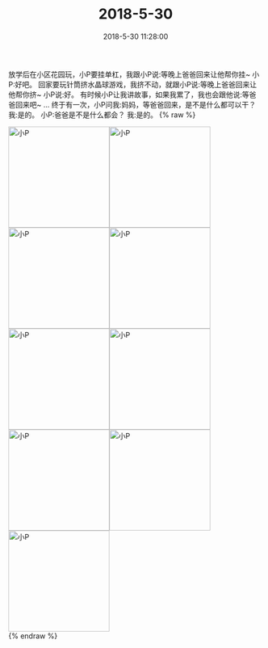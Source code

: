 ﻿---
title: "2018-5-30"
date: 2018-5-30 11:28:00
tags: 文字
categories: 妈妈
---
放学后在小区花园玩，小P要挂单杠，我跟小P说:等晚上爸爸回来让他帮你挂~
小P:好吧。
回家要玩针筒挤水晶球游戏，我挤不动，就跟小P说:等晚上爸爸回来让他帮你挤~
小P说:好。
有时候小P让我讲故事，如果我累了，我也会跟他说:等爸爸回来吧~
...
终于有一次，小P问我:妈妈，等爸爸回来，是不是什么都可以干？
我:是的。
小P:爸爸是不是什么都会？
我:是的。
{% raw %}
<div style="width:500 px">
<div style="float:left; width:100 px"><img src="/images/微信图片_20190213134737.jpg" width="200" alt="小P"></div>
<div style="float:left; width:100 px"><img src="/images/微信图片_20190213134742.jpg" width="200" alt="小P"></div>
<div style="float:left; width:100 px"><img src="/images/微信图片_20190213134746.jpg" width="200" alt="小P"></div>
<div style="float:left; width:100 px"><img src="/images/微信图片_20190213134751.jpg" width="200" alt="小P"></div>
<div style="float:left; width:100 px"><img src="/images/微信图片_20190213134755.jpg" width="200" alt="小P"></div>
<div style="float:left; width:100 px"><img src="/images/微信图片_20190213134800.jpg" width="200" alt="小P"></div>
<div style="float:left; width:100 px"><img src="/images/微信图片_20190213134804.jpg" width="200" alt="小P"></div>
<div style="float:left; width:100 px"><img src="/images/微信图片_20190213134808.jpg" width="200" alt="小P"></div>
<div style="float:left; width:100 px"><img src="/images/微信图片_20190213134813.jpg" width="200" alt="小P"></div>
<div style="clear:both"></div>
</div>
{% endraw %}